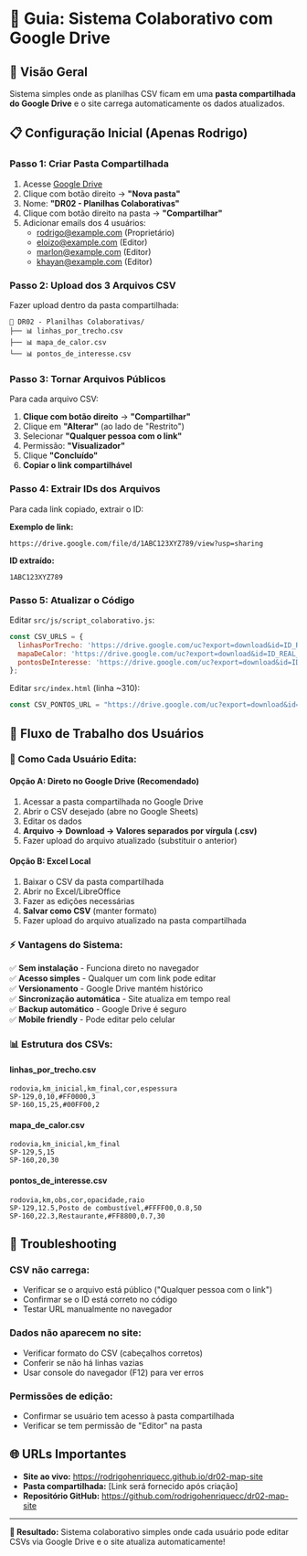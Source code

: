 # 📁 Guia: Sistema Colaborativo com Google Drive

## 🎯 **Visão Geral**

Sistema simples onde as planilhas CSV ficam em uma **pasta compartilhada do Google Drive** e o site carrega automaticamente os dados atualizados.

## 📋 **Configuração Inicial (Apenas Rodrigo)**

### **Passo 1: Criar Pasta Compartilhada**

1. Acesse [Google Drive](https://drive.google.com)
2. Clique com botão direito → **"Nova pasta"**
3. Nome: **"DR02 - Planilhas Colaborativas"**
4. Clique com botão direito na pasta → **"Compartilhar"**
5. Adicionar emails dos 4 usuários:
   - rodrigo@example.com (Proprietário)
   - eloizo@example.com (Editor)
   - marlon@example.com (Editor)
   - khayan@example.com (Editor)

### **Passo 2: Upload dos 3 Arquivos CSV**

Fazer upload dentro da pasta compartilhada:

```
📁 DR02 - Planilhas Colaborativas/
├── 📊 linhas_por_trecho.csv
├── 📊 mapa_de_calor.csv
└── 📊 pontos_de_interesse.csv
```

### **Passo 3: Tornar Arquivos Públicos**

Para cada arquivo CSV:

1. **Clique com botão direito** → **"Compartilhar"**
2. Clique em **"Alterar"** (ao lado de "Restrito")
3. Selecionar **"Qualquer pessoa com o link"**
4. Permissão: **"Visualizador"**
5. Clique **"Concluído"**
6. **Copiar o link compartilhável**

### **Passo 4: Extrair IDs dos Arquivos**

Para cada link copiado, extrair o ID:

**Exemplo de link:**
```
https://drive.google.com/file/d/1ABC123XYZ789/view?usp=sharing
```

**ID extraído:**
```
1ABC123XYZ789
```

### **Passo 5: Atualizar o Código**

Editar `src/js/script_colaborativo.js`:

```javascript
const CSV_URLS = {
  linhasPorTrecho: 'https://drive.google.com/uc?export=download&id=ID_REAL_LINHAS',
  mapaDeCalor: 'https://drive.google.com/uc?export=download&id=ID_REAL_CALOR', 
  pontosDeInteresse: 'https://drive.google.com/uc?export=download&id=ID_REAL_PONTOS'
};
```

Editar `src/index.html` (linha ~310):

```javascript
const CSV_PONTOS_URL = "https://drive.google.com/uc?export=download&id=ID_REAL_PONTOS";
```

## 👥 **Fluxo de Trabalho dos Usuários**

### **🔄 Como Cada Usuário Edita:**

#### **Opção A: Direto no Google Drive (Recomendado)**
1. Acessar a pasta compartilhada no Google Drive
2. Abrir o CSV desejado (abre no Google Sheets)
3. Editar os dados
4. **Arquivo → Download → Valores separados por vírgula (.csv)**
5. Fazer upload do arquivo atualizado (substituir o anterior)

#### **Opção B: Excel Local**
1. Baixar o CSV da pasta compartilhada
2. Abrir no Excel/LibreOffice
3. Fazer as edições necessárias
4. **Salvar como CSV** (manter formato)
5. Fazer upload do arquivo atualizado na pasta compartilhada

### **⚡ Vantagens do Sistema:**

✅ **Sem instalação** - Funciona direto no navegador  
✅ **Acesso simples** - Qualquer um com link pode editar  
✅ **Versionamento** - Google Drive mantém histórico  
✅ **Sincronização automática** - Site atualiza em tempo real  
✅ **Backup automático** - Google Drive é seguro  
✅ **Mobile friendly** - Pode editar pelo celular  

### **📊 Estrutura dos CSVs:**

#### **linhas_por_trecho.csv**
```csv
rodovia,km_inicial,km_final,cor,espessura
SP-129,0,10,#FF0000,3
SP-160,15,25,#00FF00,2
```

#### **mapa_de_calor.csv**
```csv
rodovia,km_inicial,km_final
SP-129,5,15
SP-160,20,30
```

#### **pontos_de_interesse.csv**
```csv
rodovia,km,obs,cor,opacidade,raio
SP-129,12.5,Posto de combustível,#FFFF00,0.8,50
SP-160,22.3,Restaurante,#FF8800,0.7,30
```

## 🔧 **Troubleshooting**

### **CSV não carrega:**
- Verificar se o arquivo está público ("Qualquer pessoa com o link")
- Confirmar se o ID está correto no código
- Testar URL manualmente no navegador

### **Dados não aparecem no site:**
- Verificar formato do CSV (cabeçalhos corretos)
- Conferir se não há linhas vazias
- Usar console do navegador (F12) para ver erros

### **Permissões de edição:**
- Confirmar se usuário tem acesso à pasta compartilhada
- Verificar se tem permissão de "Editor" na pasta

## 🌐 **URLs Importantes**

- **Site ao vivo:** https://rodrigohenriquecc.github.io/dr02-map-site
- **Pasta compartilhada:** [Link será fornecido após criação]
- **Repositório GitHub:** https://github.com/rodrigohenriquecc/dr02-map-site

---

**🎯 Resultado:** Sistema colaborativo simples onde cada usuário pode editar CSVs via Google Drive e o site atualiza automaticamente!
